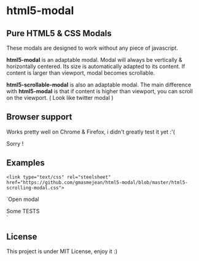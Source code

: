 # html5-modal
## Pure HTML5 & CSS Modals


These modals are designed to work without any piece of javascript.

**html5-modal** is an adaptable modal. Modal will always be vertically & horizontally centered.
Its size is automatically adapted to its content. If content is larger than viewport, modal becomes scrollable.

**html5-scrollable-modal** is also an adaptable modal. The main difference with **html5-modal** is that if content is higher than viewport, you can scroll on the viewport.
( Look like twitter modal )

## Browser support


Works pretty well on Chrome & Firefox, i didn't greatly test it yet :'(

Sorry ! 

## Examples

`<link type="text/css" rel="steelsheet" href="https://github.com/gmasmejean/html5-modal/blob/master/html5-scrolling-modal.css">`

`<label for="MODAL_ID">Open modal</label><input data-smodal-ctrl id="MODAL_ID" type="checkbox" hidden>
<div data-smodal><label data-smodal-positioner data-smodal-closer for="MODAL_ID"></label><div data-smodal-positioner></div><div data-smodal-container>
<label for="MODAL_ID" data-smodal-closer></label><div data-smodal-content>Some TESTS</div></div></div>`


## License


This project is under MIT License, enjoy it :)